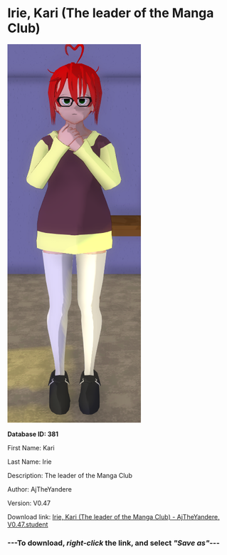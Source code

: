# Irie, Kari (The leader of the Manga Club)

<img src="https://raw.githubusercontent.com/Arbiter1223/Daigaku-Gurashi-Custom-Students/master/Students/Files/Irie%2C%20Kari%20(The%20leader%20of%20the%20Manga%20Club).png" title="Irie, Kari (The leader of the Manga Club) - AjTheYandere, V0.47">

**Database ID: 381**

First Name: Kari

Last Name: Irie

Description: The leader of the Manga Club

Author: AjTheYandere

Version: V0.47

Download link: <a href="https://raw.githubusercontent.com/Arbiter1223/Daigaku-Gurashi-Custom-Students/master/Students/Files/Irie%2C%20Kari%20(The%20leader%20of%20the%20Manga%20Club)%20-%20AjTheYandere%2C%20V0.47.student">Irie, Kari (The leader of the Manga Club) - AjTheYandere, V0.47.student</a>

### ---**To download, _right-click_ the link, and select _"Save as"_**---
